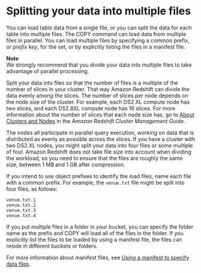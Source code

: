 # Splitting your data into multiple files<a name="t_splitting-data-files"></a>

You can load table data from a single file, or you can split the data for each table into multiple files\. The COPY command can load data from multiple files in parallel\. You can load multiple files by specifying a common prefix, or *prefix key*, for the set, or by explicitly listing the files in a manifest file\.

**Note**  
We strongly recommend that you divide your data into multiple files to take advantage of parallel processing\.

Split your data into files so that the number of files is a multiple of the number of slices in your cluster\. That way Amazon Redshift can divide the data evenly among the slices\. The number of slices per node depends on the node size of the cluster\. For example, each DS2\.XL compute node has two slices, and each DS2\.8XL compute node has 16 slices\. For more information about the number of slices that each node size has, go to [About Clusters and Nodes](https://docs.aws.amazon.com/redshift/latest/mgmt/working-with-clusters.html#rs-about-clusters-and-nodes) in the *Amazon Redshift Cluster Management Guide*\. 

The nodes all participate in parallel query execution, working on data that is distributed as evenly as possible across the slices\. If you have a cluster with two DS2\.XL nodes, you might split your data into four files or some multiple of four\. Amazon Redshift does not take file size into account when dividing the workload, so you need to ensure that the files are roughly the same size, between 1 MB and 1 GB after compression\. 

If you intend to use object prefixes to identify the load files, name each file with a common prefix\. For example, the `venue.txt` file might be split into four files, as follows:

```
venue.txt.1
venue.txt.2
venue.txt.3
venue.txt.4
```

If you put multiple files in a folder in your bucket, you can specify the folder name as the prefix and COPY will load all of the files in the folder\. If you explicitly list the files to be loaded by using a manifest file, the files can reside in different buckets or folders\.

For more information about manifest files, see [Using a manifest to specify data files](r_COPY_command_examples.md#copy-command-examples-manifest)\.
